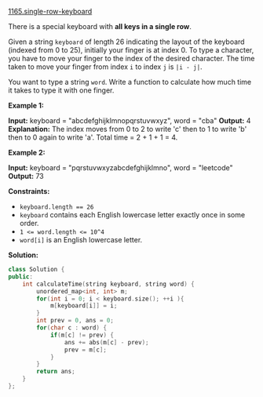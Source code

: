 [1165.single-row-keyboard](https://leetcode.com/problems/single-row-keyboard/)  

There is a special keyboard with **all keys in a single row**.

Given a string `keyboard` of length 26 indicating the layout of the keyboard (indexed from 0 to 25), initially your finger is at index 0. To type a character, you have to move your finger to the index of the desired character. The time taken to move your finger from index `i` to index `j` is `|i - j|`.

You want to type a string `word`. Write a function to calculate how much time it takes to type it with one finger.

**Example 1:**

**Input:** keyboard = "abcdefghijklmnopqrstuvwxyz", word = "cba"
**Output:** 4
**Explanation:** The index moves from 0 to 2 to write 'c' then to 1 to write 'b' then to 0 again to write 'a'.
Total time = 2 + 1 + 1 = 4. 

**Example 2:**

**Input:** keyboard = "pqrstuvwxyzabcdefghijklmno", word = "leetcode"
**Output:** 73

**Constraints:**

*   `keyboard.length == 26`
*   `keyboard` contains each English lowercase letter exactly once in some order.
*   `1 <= word.length <= 10^4`
*   `word[i]` is an English lowercase letter.  



**Solution:**  

```cpp
class Solution {
public:
    int calculateTime(string keyboard, string word) {
        unordered_map<int, int> m;
        for(int i = 0; i < keyboard.size(); ++i ){
            m[keyboard[i]] = i;
        }
        int prev = 0, ans = 0;
        for(char c : word) {
            if(m[c] != prev) {
                ans += abs(m[c] - prev);
                prev = m[c];
            }
        }
        return ans;
    }
};
```
      